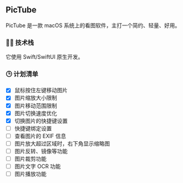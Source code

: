 ## PicTube

PicTube 是一款 macOS 系统上的看图软件，主打一个简约、轻量、好用。

### 👨‍💻 技术栈

它使用 Swift/SwiftUI 原生开发。

### 🕒 计划清单
- [x] 鼠标按住左键移动图片
- [x] 图片缩放大小限制
- [x] 图片移动范围限制
- [x] 图片切换速度优化
- [x] 切换图片的快捷键设置
- [ ] 快捷键绑定设置
- [ ] 查看图片的 EXIF 信息
- [ ] 图片放大超过区域时，右下角显示缩略图
- [ ] 图片反转、镜像等功能
- [ ] 图片裁剪功能
- [ ] 图片文字 OCR 功能
- [ ] 图片播放功能